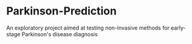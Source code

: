 # Parkinson-Prediction
An exploratory project aimed at testing non-invasive methods for early-stage Parkinson's disease diagnosis
